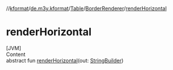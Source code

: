 //[kformat](../../../index.md)/[de.m3y.kformat](../../index.md)/[Table](../index.md)/[BorderRenderer](index.md)/[renderHorizontal](render-horizontal.md)



# renderHorizontal  
[JVM]  
Content  
abstract fun [renderHorizontal](render-horizontal.md)(out: [StringBuilder](https://kotlinlang.org/api/latest/jvm/stdlib/kotlin.text/-string-builder/index.html))  



